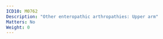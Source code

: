 ```yaml
---
ICD10: M0762
Description: "Other enteropathic arthropathies: Upper arm"
Matters: No
Weight: 0
---
```

